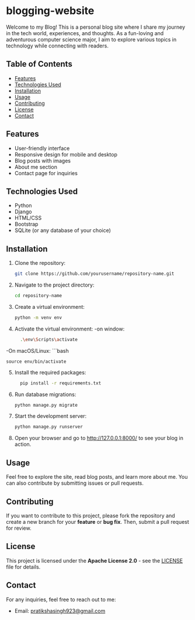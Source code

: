 # blogging-website

Welcome to my Blog! This is a personal blog site where I share my journey in the tech world, experiences, and thoughts. As a fun-loving and adventurous computer science major, I aim to explore various topics in technology while connecting with readers.

## Table of Contents

- [Features](#features)
- [Technologies Used](#technologies-used)
- [Installation](#installation)
- [Usage](#usage)
- [Contributing](#contributing)
- [License](#license)
- [Contact](#contact)

## Features

- User-friendly interface
- Responsive design for mobile and desktop
- Blog posts with images
- About me section
- Contact page for inquiries

## Technologies Used

- Python
- Django
- HTML/CSS
- Bootstrap
- SQLite (or any database of your choice)

## Installation

1. Clone the repository:
   ```bash
   git clone https://github.com/yourusername/repository-name.git
2. Navigate to the project directory:
   ```bash
   cd repository-name
3. Create a virtual environment:
   ```bash
   python -m venv env
4. Activate the virtual environment:
     -on window:
   ```bash
     .\env\Scripts\activate

  -On macOS/Linux:
    ```bash
           
    source env/bin/activate
5. Install the required packages:
   ```bash
     pip install -r requirements.txt
6. Run database migrations:
    ```bash
   python manage.py migrate
7. Start the development server:
   ```bash
   python manage.py runserver
8. Open your browser and go to http://127.0.0.1:8000/ to see your blog in action.

## Usage
Feel free to explore the site, read blog posts, and learn more about me. You can also contribute by submitting issues or pull requests.

## Contributing
If you want to contribute to this project, please fork the repository and create a new branch for your **feature** or **bug fix**. Then, submit a pull request for review.

## License
This project is licensed under the **Apache License 2.0** - see the [LICENSE](LICENSE) file for details.

## Contact
For any inquiries, feel free to reach out to me:
- Email: pratikshasingh923@gmail.com

